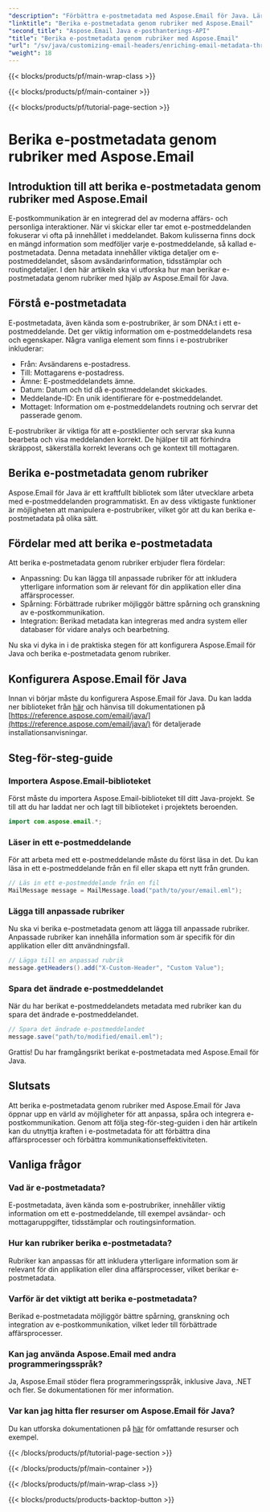 ```yaml
---
"description": "Förbättra e-postmetadata med Aspose.Email för Java. Lär dig hur du berikar e-postrubriker för förbättrad spårning och anpassning med Aspose.Email."
"linktitle": "Berika e-postmetadata genom rubriker med Aspose.Email"
"second_title": "Aspose.Email Java e-posthanterings-API"
"title": "Berika e-postmetadata genom rubriker med Aspose.Email"
"url": "/sv/java/customizing-email-headers/enriching-email-metadata-through-headers/"
"weight": 18
---
```


{{< blocks/products/pf/main-wrap-class >}}

{{< blocks/products/pf/main-container >}}

{{< blocks/products/pf/tutorial-page-section >}}

# Berika e-postmetadata genom rubriker med Aspose.Email


## Introduktion till att berika e-postmetadata genom rubriker med Aspose.Email

E-postkommunikation är en integrerad del av moderna affärs- och personliga interaktioner. När vi skickar eller tar emot e-postmeddelanden fokuserar vi ofta på innehållet i meddelandet. Bakom kulisserna finns dock en mängd information som medföljer varje e-postmeddelande, så kallad e-postmetadata. Denna metadata innehåller viktiga detaljer om e-postmeddelandet, såsom avsändarinformation, tidsstämplar och routingdetaljer. I den här artikeln ska vi utforska hur man berikar e-postmetadata genom rubriker med hjälp av Aspose.Email för Java.

## Förstå e-postmetadata

E-postmetadata, även kända som e-postrubriker, är som DNA:t i ett e-postmeddelande. Det ger viktig information om e-postmeddelandets resa och egenskaper. Några vanliga element som finns i e-postrubriker inkluderar:

- Från: Avsändarens e-postadress.
- Till: Mottagarens e-postadress.
- Ämne: E-postmeddelandets ämne.
- Datum: Datum och tid då e-postmeddelandet skickades.
- Meddelande-ID: En unik identifierare för e-postmeddelandet.
- Mottaget: Information om e-postmeddelandets routning och servrar det passerade genom.

E-postrubriker är viktiga för att e-postklienter och servrar ska kunna bearbeta och visa meddelanden korrekt. De hjälper till att förhindra skräppost, säkerställa korrekt leverans och ge kontext till mottagaren.

## Berika e-postmetadata genom rubriker

Aspose.Email för Java är ett kraftfullt bibliotek som låter utvecklare arbeta med e-postmeddelanden programmatiskt. En av dess viktigaste funktioner är möjligheten att manipulera e-postrubriker, vilket gör att du kan berika e-postmetadata på olika sätt.

## Fördelar med att berika e-postmetadata

Att berika e-postmetadata genom rubriker erbjuder flera fördelar:

- Anpassning: Du kan lägga till anpassade rubriker för att inkludera ytterligare information som är relevant för din applikation eller dina affärsprocesser.
- Spårning: Förbättrade rubriker möjliggör bättre spårning och granskning av e-postkommunikation.
- Integration: Berikad metadata kan integreras med andra system eller databaser för vidare analys och bearbetning.

Nu ska vi dyka in i de praktiska stegen för att konfigurera Aspose.Email för Java och berika e-postmetadata genom rubriker.

## Konfigurera Aspose.Email för Java

Innan vi börjar måste du konfigurera Aspose.Email för Java. Du kan ladda ner biblioteket från [här](https://releases.aspose.com/email/java/) och hänvisa till dokumentationen på [https://reference.aspose.com/email/java/](https://reference.aspose.com/email/java/) för detaljerade installationsanvisningar.

## Steg-för-steg-guide

### Importera Aspose.Email-biblioteket

Först måste du importera Aspose.Email-biblioteket till ditt Java-projekt. Se till att du har laddat ner och lagt till biblioteket i projektets beroenden.

```java
import com.aspose.email.*;
```

### Läser in ett e-postmeddelande

För att arbeta med ett e-postmeddelande måste du först läsa in det. Du kan läsa in ett e-postmeddelande från en fil eller skapa ett nytt från grunden.

```java
// Läs in ett e-postmeddelande från en fil
MailMessage message = MailMessage.load("path/to/your/email.eml");
```

### Lägga till anpassade rubriker

Nu ska vi berika e-postmetadata genom att lägga till anpassade rubriker. Anpassade rubriker kan innehålla information som är specifik för din applikation eller ditt användningsfall.

```java
// Lägga till en anpassad rubrik
message.getHeaders().add("X-Custom-Header", "Custom Value");
```

### Spara det ändrade e-postmeddelandet

När du har berikat e-postmeddelandets metadata med rubriker kan du spara det ändrade e-postmeddelandet.

```java
// Spara det ändrade e-postmeddelandet
message.save("path/to/modified/email.eml");
```

Grattis! Du har framgångsrikt berikat e-postmetadata med Aspose.Email för Java.

## Slutsats

Att berika e-postmetadata genom rubriker med Aspose.Email för Java öppnar upp en värld av möjligheter för att anpassa, spåra och integrera e-postkommunikation. Genom att följa steg-för-steg-guiden i den här artikeln kan du utnyttja kraften i e-postmetadata för att förbättra dina affärsprocesser och förbättra kommunikationseffektiviteten.

## Vanliga frågor

### Vad är e-postmetadata?

E-postmetadata, även kända som e-postrubriker, innehåller viktig information om ett e-postmeddelande, till exempel avsändar- och mottagaruppgifter, tidsstämplar och routingsinformation.

### Hur kan rubriker berika e-postmetadata?

Rubriker kan anpassas för att inkludera ytterligare information som är relevant för din applikation eller dina affärsprocesser, vilket berikar e-postmetadata.

### Varför är det viktigt att berika e-postmetadata?

Berikad e-postmetadata möjliggör bättre spårning, granskning och integration av e-postkommunikation, vilket leder till förbättrade affärsprocesser.

### Kan jag använda Aspose.Email med andra programmeringsspråk?

Ja, Aspose.Email stöder flera programmeringsspråk, inklusive Java, .NET och fler. Se dokumentationen för mer information.

### Var kan jag hitta fler resurser om Aspose.Email för Java?

Du kan utforska dokumentationen på [här](https://reference.aspose.com/email/java/) för omfattande resurser och exempel.

{{< /blocks/products/pf/tutorial-page-section >}}

{{< /blocks/products/pf/main-container >}}

{{< /blocks/products/pf/main-wrap-class >}}

{{< blocks/products/products-backtop-button >}}